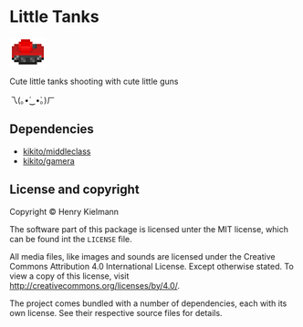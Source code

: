 Little Tanks
============

![](icon.gif)

Cute little tanks shooting with cute little guns

乁(｡•́‿•̀｡)ㄏ


Dependencies
------------

- [kikito/middleclass](http://github.com/kikito/middleclass)
- [kikito/gamera](http://github.com/kikito/gamera)


License and copyright
---------------------

Copyright © Henry Kielmann

The software part of this package is licensed unter the MIT license,
which can be found int the `LICENSE` file.

All media files, like images and sounds are licensed under the
Creative Commons Attribution 4.0 International License.  Except otherwise stated.
To view a copy of this license, visit http://creativecommons.org/licenses/by/4.0/.

The project comes bundled with a number of dependencies, each with its own license.
See their respective source files for details.
